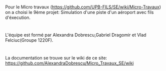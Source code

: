 # 
Pour le Micro travaux (https://github.com/UPB-FILS/SE/wiki/Micro-Travaux) on a choisi le 9ème projet: Simulation d'une piste d'un aéroport avec fils d'éxecution.
#
L'équipe est formé par Alexandra Dobrescu,Gabriel Dragomir et Vlad Felciuc(Groupe 1220F).
#
La documentation se trouve sur le wiki de ce site: https://github.com/AlexandraDobrescu/Micro_Travaux_SE/wiki
